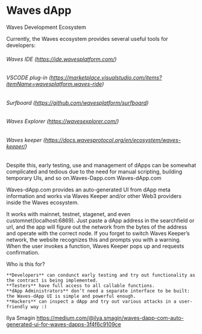 # Waves dApp
Waves Development Ecosystem

Currently, the Waves ecosystem provides several useful tools for developers:

###### Waves IDE (https://ide.wavesplatform.com/)
###### VSCODE plug-in (https://marketplace.visualstudio.com/items?itemName=wavesplatform.waves-ride)
###### Surfboard (https://github.com/wavesplatform/surfboard)
###### Waves Explorer (https://wavesexplorer.com/)
###### Waves keeper (https://docs.wavesprotocol.org/en/ecosystem/waves-keeper/)

Despite this, early testing, use and management of dApps can be somewhat complicated and tedious due to the need for manual scripting, building temporary UIs, and so on.Waves-Dapp.com
Waves-dApp.com

Waves-dApp.com provides an auto-generated UI from dApp meta information and works via Waves Keeper and/or other Web3 providers inside the Waves ecosystem.

It works with mainnet, testnet, stagenet, and even customnet(localhost:6869). Just paste a dApp address in the searchfield or url, and the app will figure out the network from the bytes of the address and operate with the correct node. If you forget to switch Waves Keeper’s network, the website recognizes this and prompts you with a warning.
When the user invokes a function, Waves Keeper pops up and requests confirmation.

Who is this for?

    **Developers** can condunct early testing and try out functionality as the contract is being implemented.
    **Testers** have full access to all callable functions.
    **dApp Administrators** don’t need a separate interface to be built: the Waves-dApp UI is simple and powerful enough.
    **Hackers** can inspect a dApp and try out various attacks in a user-friendly way :)
    
Ilya Smagin
https://medium.com/@ilya.smagin/waves-dapp-com-auto-generated-ui-for-waves-dapps-3f4f6c9109ce


